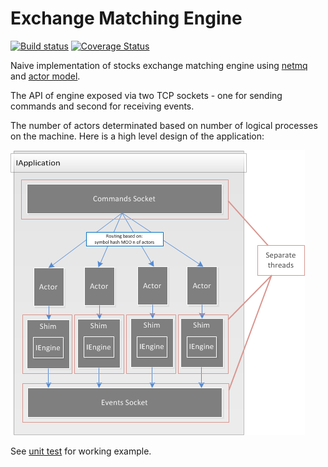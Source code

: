 # Exchange Matching Engine

[![Build status](https://ci.appveyor.com/api/projects/status/mojrg54k455hkks5/branch/master?svg=true)](https://ci.appveyor.com/project/jenyayel/exchangematchingengine/branch/master)
[![Coverage Status](https://coveralls.io/repos/jenyayel/ExchangeMatchingEngine/badge.svg)](https://coveralls.io/r/jenyayel/ExchangeMatchingEngine)

Naive implementation of stocks exchange matching engine using [netmq](https://github.com/zeromq/netmq) and [actor model](http://en.wikipedia.org/wiki/Actor_model).

The API of engine exposed via two TCP sockets - one for sending commands and second for receiving events. 

The number of actors determinated based on number of logical processes on the machine. Here is a high level design of the application:

![High Level Design](https://raw.githubusercontent.com/jenyayel/ExchangeMatchingEngine/master/_docs/High%20Level%20Design.png "High Level Design")

See [unit test](https://github.com/jenyayel/ExchangeMatchingEngine/blob/master/EME.Tests/Application/AcceptanceTests.cs) for working example.
